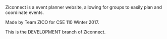 Ziconnect is a event planner website, allowing for groups to easily plan and coordinate events.

Made by Team ZICO for CSE 110 Winter 2017.

This is the DEVELOPMENT branch of Ziconnect.
